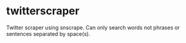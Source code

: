 # twitterscraper

Twitter scraper using snscrape. Can only search words not phrases or sentences separated by space(s).
